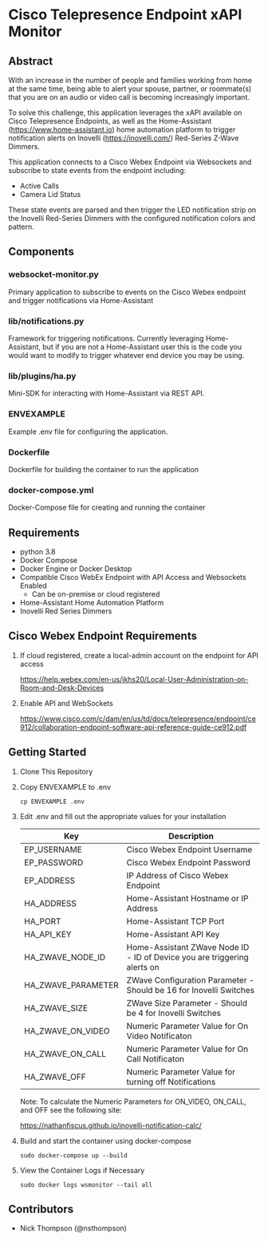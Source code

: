 # Cisco Telepresence Endpoint xAPI Monitor

## Abstract

With an increase in the number of people and families working from home at the same time, being able to alert your spouse, partner, or roommate(s) that you are on an audio or video call is becoming increasingly important.

To solve this challenge, this application leverages the xAPI available on Cisco Telepresence Endpoints, as well as the Home-Assistant (https://www.home-assistant.io) home automation platform to trigger notification alerts on Inovelli (https://inovelli.com/) Red-Series Z-Wave Dimmers.

This application connects to a Cisco Webex Endpoint via Websockets and subscribe to state events from the endpoint including:

* Active Calls
* Camera Lid Status

These state events are parsed and then trigger the LED notification strip on the Inovelli Red-Series Dimmers with the configured notification colors and pattern.

## Components

### websocket-monitor.py

Primary application to subscribe to events on the Cisco Webex endpoint and trigger notifications via Home-Assistant

### lib/notifications.py

Framework for triggering notifications.  Currently leveraging Home-Assistant, but if you are not a Home-Assistant user this is the code you would want to modify to trigger whatever end device you may be using.

### lib/plugins/ha.py

Mini-SDK for interacting with Home-Assistant via REST API.

### ENVEXAMPLE

Example .env file for configuring the application.

### Dockerfile

Dockerfile for building the container to run the application

### docker-compose.yml

Docker-Compose file for creating and running the container

## Requirements

* python 3.8
* Docker Compose
* Docker Engine or Docker Desktop
* Compatible Cisco WebEx Endpoint with API Access and Websockets Enabled
    * Can be on-premise or cloud registered
* Home-Assistant Home Automation Platform
* Inovelli Red Series Dimmers

## Cisco Webex Endpoint Requirements

1. If cloud registered, create a local-admin account on the endpoint for API access
   
   https://help.webex.com/en-us/jkhs20/Local-User-Administration-on-Room-and-Desk-Devices

2. Enable API and WebSockets
   
   https://www.cisco.com/c/dam/en/us/td/docs/telepresence/endpoint/ce912/collaboration-endpoint-software-api-reference-guide-ce912.pdf

## Getting Started

1. Clone This Repository

2. Copy ENVEXAMPLE to .env

    ```shell
    cp ENVEXAMPLE .env
    ```

3. Edit .env and fill out the appropriate values for your installation

    | Key | Description |
    | --- | --- |
    | EP_USERNAME | Cisco Webex Endpoint Username |
    | EP_PASSWORD | Cisco Webex Endpoint Password |
    | EP_ADDRESS | IP Address of Cisco Webex Endpoint |
    | HA_ADDRESS | Home-Assistant Hostname or IP Address |
    | HA_PORT | Home-Assistant TCP Port |
    | HA_API_KEY | Home-Assistant API Key |
    | HA_ZWAVE_NODE_ID | Home-Assistant ZWave Node ID - ID of Device you are triggering alerts on|
    | HA_ZWAVE_PARAMETER | ZWave Configuration Parameter - Should be 16 for Inovelli Switches |
    | HA_ZWAVE_SIZE | ZWave Size Parameter - Should be 4 for Inovelli Switches |
    | HA_ZWAVE_ON_VIDEO | Numeric Parameter Value for On Video Notificaton |
    | HA_ZWAVE_ON_CALL | Numeric Parameter Value for On Call Notificaton |
    | HA_ZWAVE_OFF | Numeric Parameter Value for turning off Notifications |

    Note: 
    To calculate the Numeric Parameters for ON_VIDEO, ON_CALL, and OFF see the following site:

    https://nathanfiscus.github.io/inovelli-notification-calc/

4. Build and start the container using docker-compose

    ```shell
    sudo docker-compose up --build
    ```

5. View the Container Logs if Necessary

    ```shell
    sudo docker logs wsmonitor --tail all
    ```

## Contributors

* Nick Thompson (@nsthompson)
